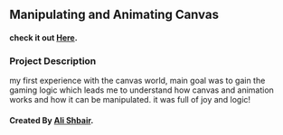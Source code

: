 ## Manipulating and Animating Canvas

####  check it out [**Here**]().

### Project Description

my first experience with the canvas world, main goal was to gain the gaming logic which leads me to understand how canvas and animation works and how it can be manipulated. it was full of joy and logic!


#### Created By [Ali Shbair](https://github.com/ShbairAli).


